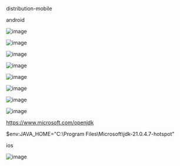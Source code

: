 distribution-mobile

android

![image](https://github.com/user-attachments/assets/f8e1dd12-a4f4-4833-b4fa-cd0af19431d8)

![image](https://github.com/user-attachments/assets/59eaab6b-3e4e-4696-8241-e0a08a69f146)

![image](https://github.com/user-attachments/assets/aa576001-41ed-4e2a-9c1a-fb9326c383aa)

![image](https://github.com/user-attachments/assets/b004117b-34ba-4383-8e83-428a5f075550)

![image](https://github.com/user-attachments/assets/593e2b73-d566-4c22-843d-1d581d515ad2)

![image](https://github.com/user-attachments/assets/f0d3561d-f147-400a-91d5-e611aa098996)

![image](https://github.com/user-attachments/assets/71be6155-18ec-4dd1-867d-bc698ac66caf)

![image](https://github.com/user-attachments/assets/e559d9c3-ed07-47a4-8028-2b733e9a6ddf)

https://www.microsoft.com/openjdk

$env:JAVA_HOME="C:\Program Files\Microsoft\jdk-21.0.4.7-hotspot"

ios

![image](https://github.com/user-attachments/assets/b39d87d5-07f0-4fb0-994b-def749876823)


